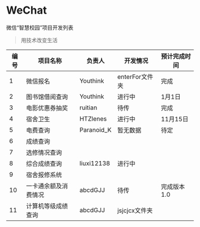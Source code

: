 # WeChat
微信“智慧校园”项目开发列表
>用技术改变生活

|编号|项目名称|负责人|开发情况|预计完成时间|
|----|--------|-------|---------|----------|
|1|微信报名|Youthink|enterFor文件夹|完成|
|2|图书馆借阅查询|Youthink|进行中|1月1日|
|3|电影优惠券抽奖|ruitian|待传|完成|
|4|宿舍卫生|HTZlenes|进行中|11月15日||
|5|电费查询|Paranoid_K|暂无数据|待定||
|6|成绩查询|||||
|7|选修情况查询||||||
|8|综合成绩查询|liuxi12138|进行中||||
|9|宿舍报修系统||||||
|10|一卡通余额及消费情况|abcdGJJ|待传|完成版本1.0|
|11|计算机等级成绩查询|abcdGJJ|jsjcjcx文件夹|
